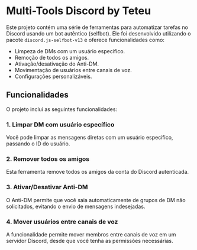 # Multi-Tools Discord by Teteu

Este projeto contém uma série de ferramentas para automatizar tarefas no Discord usando um bot autêntico (selfbot). Ele foi desenvolvido utilizando o pacote `discord.js-selfbot-v13` e oferece funcionalidades como:

- Limpeza de DMs com um usuário específico.
- Remoção de todos os amigos.
- Ativação/desativação do Anti-DM.
- Movimentação de usuários entre canais de voz.
- Configurações personalizáveis.

## Funcionalidades

O projeto inclui as seguintes funcionalidades:

### 1. Limpar DM com usuário específico
Você pode limpar as mensagens diretas com um usuário específico, passando o ID do usuário.

### 2. Remover todos os amigos
Esta ferramenta remove todos os amigos da conta do Discord autenticada.

### 3. Ativar/Desativar Anti-DM
O Anti-DM permite que você saia automaticamente de grupos de DM não solicitados, evitando o envio de mensagens indesejadas.

### 4. Mover usuários entre canais de voz
A funcionalidade permite mover membros entre canais de voz em um servidor Discord, desde que você tenha as permissões necessárias.
